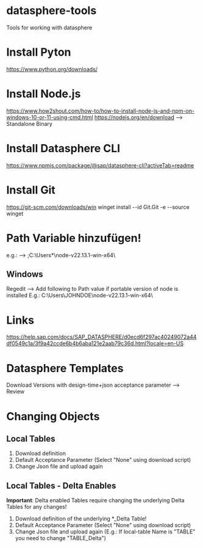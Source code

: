 # datasphere-tools
Tools for working with datasphere
# Install Pyton
https://www.python.org/downloads/

# Install Node.js
https://www.how2shout.com/how-to/how-to-install-node-js-and-npm-on-windows-10-or-11-using-cmd.html
https://nodejs.org/en/download --> Standalone Binary

# Install Datasphere CLI
https://www.npmjs.com/package/@sap/datasphere-cli?activeTab=readme

# Install Git
https://git-scm.com/downloads/win
winget install --id Git.Git -e --source winget

# Path Variable hinzufügen!
e.g.: --> ;C:\Users\*\node-v22.13.1-win-x64\
## Windows
Regedit --> Add following to Path value if portable version of node is installed
E.g.: C:\Users\JOHNDOE\node-v22.13.1-win-x64\

# Links
https://help.sap.com/docs/SAP_DATASPHERE/d0ecd6f297ac40249072a44df0549c1a/3f9a42ccde6b4b6aba121e2aab79c36d.html?locale=en-US

# Datasphere Templates
Download Versions with design-time+json acceptance parameter --> Review
# Changing Objects
## Local Tables
1. Download definition
2. Default Acceptance Parameter (Select "None" using download script)
3. Change Json file and upload again
## Local Tables - Delta Enables
**Important**: Delta enabled Tables require changing the underlying Delta Tables for any changes!
1. Download definition of the underlying *_Delta Table!
2. Default Acceptance Parameter (Select "None" using download script)
3. Change Json file and upload again (E.g.: If local-table Name is "TABLE" you need to change "TABLE_Delta")
